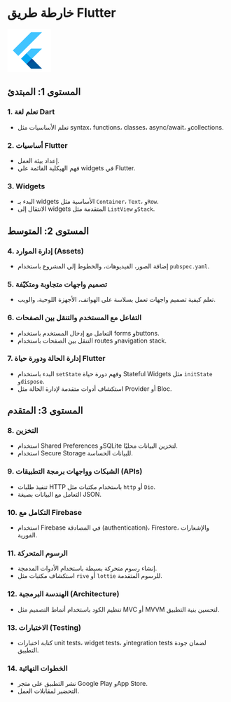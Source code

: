 # خارطة طريق Flutter

![flutter](./imgs/flutter.png)

## المستوى 1: المبتدئ

### 1. **تعلم لغة Dart**

- تعلم الأساسيات مثل syntax، functions، classes، async/await، وcollections.

### 2. **أساسيات Flutter**

- إعداد بيئة العمل.
- فهم الهيكلية القائمة على widgets في Flutter.

### 3. **Widgets**

- البدء بـ widgets الأساسية مثل `Container`، `Text`، و`Row`.
- الانتقال إلى widgets المتقدمة مثل `ListView` و`Stack`.

## المستوى 2: المتوسط

### 4. **إدارة الموارد (Assets)**

- إضافة الصور، الفيديوهات، والخطوط إلى المشروع باستخدام `pubspec.yaml`.

### 5. **تصميم واجهات متجاوبة ومتكيّفة**

- تعلم كيفية تصميم واجهات تعمل بسلاسة على الهواتف، الأجهزة اللوحية، والويب.

### 6. **التفاعل مع المستخدم والتنقل بين الصفحات**

- التعامل مع إدخال المستخدم باستخدام forms وbuttons.
- التنقل بين الصفحات باستخدام routes وnavigation stack.

### 7. **إدارة الحالة ودورة حياة Flutter**

- البدء باستخدام `setState` وفهم دورة حياة Stateful Widgets مثل `initState` و`dispose`.
- استكشاف أدوات متقدمة لإدارة الحالة مثل Provider أو Bloc.

## المستوى 3: المتقدم

### 8. **التخزين**

- استخدام Shared Preferences وSQLite لتخزين البيانات محليًا.
- استخدام Secure Storage للبيانات الحساسة.

### 9. **الشبكات وواجهات برمجة التطبيقات (APIs)**

- تنفيذ طلبات HTTP باستخدام مكتبات مثل `http` أو `Dio`.
- التعامل مع البيانات بصيغة JSON.

### 10. **التكامل مع Firebase**

- استخدام Firebase في المصادقة (authentication)، Firestore، والإشعارات الفورية.

### 11. **الرسوم المتحركة**

- إنشاء رسوم متحركة بسيطة باستخدام الأدوات المدمجة.
- استكشاف مكتبات مثل `rive` أو `lottie` للرسوم المتقدمة.

### 12. **الهندسة البرمجية (Architecture)**

- تنظيم الكود باستخدام أنماط التصميم مثل MVC أو MVVM لتحسين بنية التطبيق.

### 13. **الاختبارات (Testing)**

- كتابة اختبارات unit tests، widget tests، وintegration tests لضمان جودة التطبيق.

### 14. **الخطوات النهائية**

- نشر التطبيق على متجر Google Play وApp Store.
- التحضير لمقابلات العمل.
